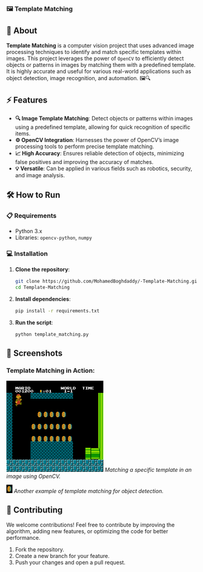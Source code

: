 ### 🖼️ Template Matching

## 🚀 About
**Template Matching** is a computer vision project that uses advanced image processing techniques to identify and match specific templates within images. This project leverages the power of `OpenCV` to efficiently detect objects or patterns in images by matching them with a predefined template. It is highly accurate and useful for various real-world applications such as object detection, image recognition, and automation. 🖼️🔍

## ⚡ Features
- **🔍 Image Template Matching**: Detect objects or patterns within images using a predefined template, allowing for quick recognition of specific items.
- **⚙️ OpenCV Integration**: Harnesses the power of OpenCV’s image processing tools to perform precise template matching.
- **📈 High Accuracy**: Ensures reliable detection of objects, minimizing false positives and improving the accuracy of matches.
- **💡 Versatile**: Can be applied in various fields such as robotics, security, and image analysis.

## 🛠️ How to Run

### 📋 Requirements
- Python 3.x
- Libraries: `opencv-python`, `numpy`

### 💻 Installation

1. **Clone the repository**:
   ```bash
   git clone https://github.com/MohamedBoghdaddy/-Template-Matching.git
   cd Template-Matching
   ```

2. **Install dependencies**:
   ```bash
   pip install -r requirements.txt
   ```

3. **Run the script**:
   ```bash
   python template_matching.py
   ```

## 📸 Screenshots

### Template Matching in Action:
![Template Matching Result 1](./mario.png)
_Matching a specific template in an image using OpenCV._

![Template Matching Result 2](./mario_coin3.png)
_Another example of template matching for object detection._

## 🤝 Contributing
We welcome contributions! Feel free to contribute by improving the algorithm, adding new features, or optimizing the code for better performance.

1. Fork the repository.
2. Create a new branch for your feature.
3. Push your changes and open a pull request.

